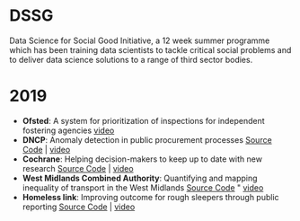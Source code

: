 # DSSG
 
Data Science for Social Good Initiative, a 12 week summer programme which has been training data scientists to tackle critical social problems and to deliver data science solutions to a range of third sector bodies.

# 2019 

 - **Ofsted**: A system for prioritization of inspections for independent fostering agencies [video](http://bit.ly/2lsWin9)
 - **DNCP**: Anomaly detection in public procurement processes [Source Code](https://github.com/alan-turing-institute/DSSG19-DNCP-PUBLIC) | [video](http://bit.ly/2k0ax2k) 
 - **Cochrane**: Helping decision-makers to keep up to date with new research [Source Code](https://github.com/alan-turing-institute/DSSG19-Cochrane-PUBLIC) |  [video](http://bit.ly/2kpVFug)
 - **West Midlands Combined Authority**: Quantifying and mapping inequality of transport in the West Midlands [Source Code](https://github.com/alan-turing-institute/DSSG19-WMCA-PUBLIC) " [video](http://bit.ly/2lrQHxf) 
 - **Homeless link**: Improving outcome for rough sleepers through public reporting [Source Code](https://github.com/alan-turing-institute/DSSG19-HomelessLink-PUBLIC) |  [video](http://bit.ly/2lSaINC)
 
